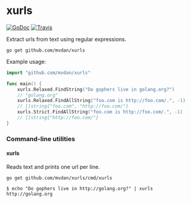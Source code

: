 # xurls

[![GoDoc](https://godoc.org/github.com/mvdan/xurls?status.svg)](https://godoc.org/github.com/mvdan/xurls) [![Travis](https://travis-ci.org/mvdan/xurls.svg?branch=master)](https://travis-ci.org/mvdan/xurls)

Extract urls from text using regular expressions.

	go get github.com/mvdan/xurls

Example usage:

```go
import "github.com/mvdan/xurls"

func main() {
	xurls.Relaxed.FindString("Do gophers live in golang.org?")
	// "golang.org"
	xurls.Relaxed.FindAllString("foo.com is http://foo.com/.", -1)
	// []string{"foo.com", "http://foo.com/"}
	xurls.Strict.FindAllString("foo.com is http://foo.com/.", -1)
	// []string{"http://foo.com/"}
}
```

### Command-line utilities

#### xurls

Reads text and prints one url per line.

	go get github.com/mvdan/xurls/cmd/xurls

```shell
$ echo "Do gophers live in http://golang.org?" | xurls
http://golang.org
```
